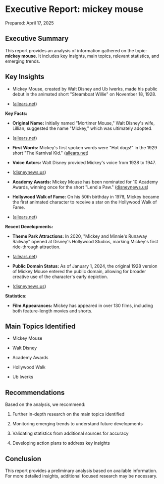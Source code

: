 # Executive Report: mickey mouse

Prepared: April 17, 2025

## Executive Summary

This report provides an analysis of information gathered on the topic: **mickey mouse**. It includes key insights, main topics, relevant statistics, and emerging trends.

## Key Insights

- Mickey Mouse, created by Walt Disney and Ub Iwerks, made his public debut in the animated short "Steamboat Willie" on November 18, 1928.

- ([allears.net](https://allears.net/2023/09/05/mickey-mouses-birthday-and-6-more-fun-facts-about-the-worlds-favorite-rodent/?utm_source=openai))

**Key Facts:**

- **Original Name:** Initially named "Mortimer Mouse," Walt Disney's wife, Lillian, suggested the name "Mickey," which was ultimately adopted.

- ([allears.net](https://allears.net/2023/09/05/mickey-mouses-birthday-and-6-more-fun-facts-about-the-worlds-favorite-rodent/?utm_source=openai))

- **First Words:** Mickey's first spoken words were "Hot dogs!" in the 1929 short "The Karnival Kid." ([allears.net](https://allears.net/2023/09/05/mickey-mouses-birthday-and-6-more-fun-facts-about-the-worlds-favorite-rodent/?utm_source=openai))

- **Voice Actors:** Walt Disney provided Mickey's voice from 1928 to 1947.

- ([disneynews.us](https://disneynews.us/character/mickey-mouse/?utm_source=openai))

- **Academy Awards:** Mickey Mouse has been nominated for 10 Academy Awards, winning once for the short "Lend a Paw." ([disneynews.us](https://disneynews.us/character/mickey-mouse/?utm_source=openai))

- **Hollywood Walk of Fame:** On his 50th birthday in 1978, Mickey became the first animated character to receive a star on the Hollywood Walk of Fame.

- ([allears.net](https://allears.net/2023/09/05/mickey-mouses-birthday-and-6-more-fun-facts-about-the-worlds-favorite-rodent/?utm_source=openai))

**Recent Developments:**

- **Theme Park Attractions:** In 2020, "Mickey and Minnie's Runaway Railway" opened at Disney's Hollywood Studios, marking Mickey's first ride-through attraction.

- ([allears.net](https://allears.net/2023/09/05/mickey-mouses-birthday-and-6-more-fun-facts-about-the-worlds-favorite-rodent/?utm_source=openai))

- **Public Domain Status:** As of January 1, 2024, the original 1928 version of Mickey Mouse entered the public domain, allowing for broader creative use of the character's early depiction.

- ([disneynews.us](https://disneynews.us/character/mickey-mouse/?utm_source=openai))

**Statistics:**

- **Film Appearances:** Mickey has appeared in over 130 films, including both feature-length movies and shorts.

## Main Topics Identified

- Mickey Mouse

- Walt Disney

- Academy Awards

- Hollywood Walk

- Ub Iwerks

## Recommendations

Based on the analysis, we recommend:

1. Further in-depth research on the main topics identified

2. Monitoring emerging trends to understand future developments

3. Validating statistics from additional sources for accuracy

4. Developing action plans to address key insights

## Conclusion

This report provides a preliminary analysis based on available information.
For more detailed insights, additional focused research may be necessary.